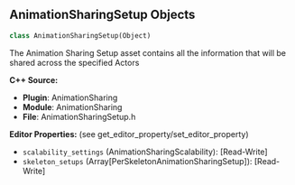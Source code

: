 ## AnimationSharingSetup Objects

```python
class AnimationSharingSetup(Object)
```

The Animation Sharing Setup asset contains all the information that will be shared across the specified Actors

**C++ Source:**

- **Plugin**: AnimationSharing
- **Module**: AnimationSharing
- **File**: AnimationSharingSetup.h

**Editor Properties:** (see get_editor_property/set_editor_property)

- ``scalability_settings`` (AnimationSharingScalability):  [Read-Write]
- ``skeleton_setups`` (Array[PerSkeletonAnimationSharingSetup]):  [Read-Write]

<a id="unreal.TemplateSequence"></a>